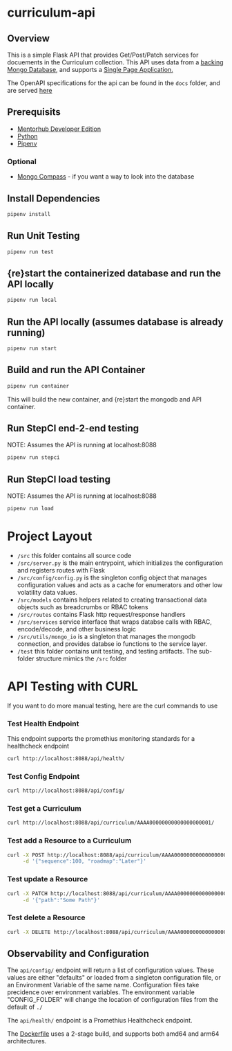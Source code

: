 # curriculum-api

## Overview

This is a simple Flask API that provides Get/Post/Patch services for docuements in the Curriculum collection. This API uses data from a [backing Mongo Database](https://github.com/agile-learning-institute/mentorHub-mongodb), and supports a [Single Page Application.](https://github.com/agile-learning-institute/mentorHub-curriculum-ui)

The OpenAPI specifications for the api can be found in the ``docs`` folder, and are served [here](https://agile-learning-institute.github.io/mentorHub-curriculum-api/)

## Prerequisits

- [Mentorhub Developer Edition](https://github.com/agile-learning-institute/mentorHub/blob/main/mentorHub-developer-edition/README.md)
- [Python](https://www.python.org/downloads/)
- [Pipenv](https://pipenv.pypa.io/en/latest/installation.html)

### Optional

- [Mongo Compass](https://www.mongodb.com/try/download/compass) - if you want a way to look into the database

## Install Dependencies

```bash
pipenv install
```

## Run Unit Testing

```bash
pipenv run test
```

## {re}start the containerized database and run the API locally

```bash
pipenv run local
```

## Run the API locally (assumes database is already running)

```bash
pipenv run start
```

## Build and run the API Container

```bash
pipenv run container
```

This will build the new container, and {re}start the mongodb and API container.

## Run StepCI end-2-end testing
NOTE: Assumes the API is running at localhost:8088

```bash
pipenv run stepci
```

## Run StepCI load testing
NOTE: Assumes the API is running at localhost:8088

```bash
pipenv run load
```

# Project Layout
- ``/src`` this folder contains all source code
- ``/src/server.py`` is the main entrypoint, which initializes the configuration and registers routes with Flask
- ``/src/config/config.py`` is the singleton config object that manages configuration values and acts as a cache for enumerators and other low volatility data values.
- ``/src/models`` contains helpers related to creating transactional data objects such as breadcrumbs or RBAC tokens
- ``/src/routes`` contains Flask http request/response handlers
- ``/src/services`` service interface that wraps databse calls with RBAC, encode/decode, and other business logic
- ``/src/utils/mongo_io`` is a singleton that manages the mongodb connection, and provides databse io functions to the service layer. 
- ``/test`` this folder contains unit testing, and testing artifacts. The sub-folder structure mimics the ``/src`` folder

# API Testing with CURL

If you want to do more manual testing, here are the curl commands to use

### Test Health Endpoint

This endpoint supports the promethius monitoring standards for a healthcheck endpoint

```bash
curl http://localhost:8088/api/health/

```

### Test Config Endpoint

```bash
curl http://localhost:8088/api/config/

```

### Test get a Curriculum

```bash
curl http://localhost:8088/api/curriculum/AAAA00000000000000000001/
```

### Test add a Resource to a Curriculum

```bash
curl -X POST http://localhost:8088/api/curriculum/AAAA00000000000000000001/ \
     -d '{"sequence":100, "roadmap":"Later"}'

```

### Test update a Resource

```bash
curl -X PATCH http://localhost:8088/api/curriculum/AAAA00000000000000000001/100/ \
     -d '{"path":"Some Path"}'

```

### Test delete a Resource

```bash
curl -X DELETE http://localhost:8088/api/curriculum/AAAA00000000000000000001/100/ 

```

## Observability and Configuration

The ```api/config/``` endpoint will return a list of configuration values. These values are either "defaults" or loaded from a singleton configuration file, or an Environment Variable of the same name. Configuration files take precidence over environment variables. The environment variable "CONFIG_FOLDER" will change the location of configuration files from the default of ```./```

The ```api/health/``` endpoint is a Promethius Healthcheck endpoint.

The [Dockerfile](./Dockerfile) uses a 2-stage build, and supports both amd64 and arm64 architectures. 
